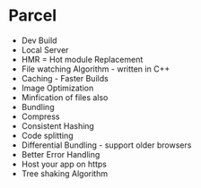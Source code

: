# Parcel

- Dev Build
- Local Server
- HMR = Hot module Replacement
- File watching Algorithm - written in C++
- Caching - Faster Builds
- Image Optimization
- Minfication of files also
- Bundling
- Compress
- Consistent Hashing
- Code splitting
- Differential Bundling - support older browsers
- Better Error Handling
- Host your app on https
- Tree shaking Algorithm
